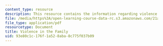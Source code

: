 ```yaml
---
content_type: resource
description: This resource contains the information regarding violence in the family.
file: /media/https%3A/open-learning-course-data-rc.s3.amazonaws.com/21a-230j-the-contemporary-american-family-spring-2004/93e80c1c176f1a528aba8c775f037b09_MIT21A_230JS04_19godrum.pdf
file_type: application/pdf
resourcetype: Document
title: Violence in the Family
uid: 93e80c1c-176f-1a52-8aba-8c775f037b09
---
```

